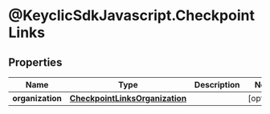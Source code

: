 # @KeyclicSdkJavascript.CheckpointLinks

## Properties
Name | Type | Description | Notes
------------ | ------------- | ------------- | -------------
**organization** | [**CheckpointLinksOrganization**](CheckpointLinksOrganization.md) |  | [optional] 



